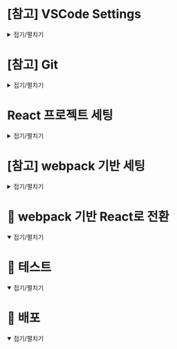 <!-- start: ================================================================ -->
# [참고] VSCode Settings
<details>
<summary>접기/펼치기</summary>

## Extensions
- ES7+ React/Redux/React-Native snippets
- Tailwind CSS IntelliSense
- Prettier
- Auto Close Tag
- Auto Rename Tag
- Dracula Official
- ESLint (**v2.2.2**)
- HTML CSS Support
- HTML Snippets
- indent-rainbow
- TODO Highlight

## 설정 파일 생성 및 내용 입력
- ./vscode/**파일명.code-snippets** : 코드 자동완성 단축키 설정 파일
- ./vscode/**settings.json** : 작업 환경 설정 파일
</details>
<!-- end  : ================================================================ -->


<!-- start: ================================================================ -->
# [참고] Git
<details>
<summary>접기/펼치기</summary>

```
git init
git remote add origin 저장소주소
git pull origin 저장소주소
git status
git add .
git status
git commit -m "메세지"
git push origin master
```
</details>
<!-- end  : ================================================================ -->


<!-- start: ================================================================ -->
# React 프로젝트 세팅
<details>
<summary>접기/펼치기</summary>

## 패키지 설치 및 세팅
```
npx create-react-app 경로/어플명
npm i -D postcss autoprefixer
```
1. 프로젝트 생성
2. CSS 를 위한 패키지 설치
    - postcss
        : css 파일의 후처리를 도와줌
    - autoprefixer
        : 접근성을 위한 접두사를 붙여줌

### [옵션] 추가 패키지 설치 및 세팅
```
npm i -D tailwindcss prettier prettier-plugin-tailwindcss
npm i react-icons
```
1. tailwindcss 패키지 설치
    - tailwindcss
        : 클래스명 선언 방식으로 사용 가능
        : 리액트에서 bootstrap 사용 시, 스타일 컴포넌트 추가 방식으로 사용해야 함으로 불편함
    - prettier
        : 코드 포멧팅
    - prettier-plugin-tailwindcss
        : prettier 가 코드 포맷팅 시 tailwindcss 유틸리티 클래스를 지정된 기준에 따라 알파벳 순서로 자동 정렬
2. icon 패키지 설치
    - react-icons
        : FontAwesome 을 포함해 여러 아이콘 라이브러리를 제공하는 패키지

## 기본 테스트를 위한 파일 및 폴더 생성
1. src/assets/images
3. src/components/index.js
4. src/pages/index.js

## 설정 파일 생성
1. jsconfig.json
2. postcss.config.js
3. tailwind.config.js
4. .prettierrc
4. .prettierignore

### 파일 내용 수정
1. /src/index.css
</details>
<!-- end  : ================================================================ -->


<!-- start: ================================================================ -->
# [참고] webpack 기반 세팅
<details>
<summary>접기/펼치기</summary>

</details>
<!-- end  : ================================================================ -->


<!-- start: ================================================================ -->
# 📌 webpack 기반 React로 전환
<details open>
<summary>접기/펼치기</summary>

</details>
<!-- end  : ================================================================ -->


<!-- start: ================================================================ -->
# 🧪 테스트
<details open>
<summary>접기/펼치기</summary>

</details>
<!-- end  : ================================================================ -->


<!-- start: ================================================================ -->
# 🚀 배포
<details open>
<summary>접기/펼치기</summary>

</details>
<!-- end  : ================================================================ -->